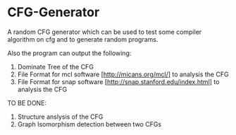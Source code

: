 # CFG-Generator
A random CFG generator which can be used to test some compiler algorithm on cfg and to generate random programs.

Also the program can output the following:

1. Dominate Tree of the CFG
2. File Format for mcl software [http://micans.org/mcl/] to analysis the CFG
3. File Format for snap software [http://snap.stanford.edu/index.html] to analysis the CFG

TO BE DONE:
1. Structure anslysis of the CFG
2. Graph Isomorphism detection between two CFGs
